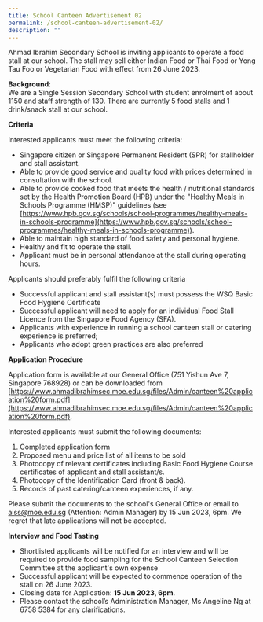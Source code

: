 ```yaml
---
title: School Canteen Advertisement 02
permalink: /school-canteen-advertisement-02/
description: ""
---
```

Ahmad Ibrahim Secondary School is inviting applicants to operate a food stall at our school. The stall may sell either Indian Food or Thai Food or Yong Tau Foo or Vegetarian Food with effect from 26 June 2023.

**Background**:  
We are a Single Session Secondary School with student enrolment of about 1150 and staff strength of 130. There are currently 5 food stalls and 1 drink/snack stall at our school.

**Criteria**

Interested applicants must meet the following criteria:
* Singapore citizen or Singapore Permanent Resident (SPR) for stallholder and stall assistant.
* Able to provide good service and quality food with prices determined in consultation with the school.
* Able to provide cooked food that meets the health / nutritional standards set by the Health Promotion Board (HPB) under the "Healthy Meals in Schools Programme (HMSP)" guidelines (see [https://www.hpb.gov.sg/schools/school-programmes/healthy-meals-in-schools-programme](https://www.hpb.gov.sg/schools/school-programmes/healthy-meals-in-schools-programme)).
* Able to maintain high standard of food safety and personal hygiene.
* Healthy and fit to operate the stall.
* Applicant must be in personal attendance at the stall during operating hours.

Applicants should preferably fulfil the following criteria
* Successful applicant and stall assistant(s) must possess the WSQ Basic Food Hygiene Certificate
* Successful applicant will need to apply for an individual Food Stall Licence from the Singapore Food Agency (SFA).
* Applicants with experience in running a school canteen stall or catering experience is preferred;
* Applicants who adopt green practices are also preferred

**Application Procedure**

Application form is available at our General Office (751 Yishun Ave 7, Singapore 768928) or can be downloaded from [https://www.ahmadibrahimsec.moe.edu.sg/files/Admin/canteen%20application%20form.pdf](https://www.ahmadibrahimsec.moe.edu.sg/files/Admin/canteen%20application%20form.pdf).

Interested applicants must submit the following documents:
1. Completed application form
2. Proposed menu and price list of all items to be sold
3. Photocopy of relevant certificates including Basic Food Hygiene Course certificates of applicant and stall assistant/s.
4. Photocopy of the Identification Card (front & back).  
5. Records of past catering/canteen experiences, if any.

Please submit the documents to the school's General Office or email to [aiss@moe.edu.sg](mailto:aiss@moe.edu.sg) (Attention: Admin Manager) by 15 Jun 2023, 6pm. We regret that late applications will not be accepted.

**Interview and Food Tasting**
* Shortlisted applicants will be notified for an interview and will be required to provide food sampling for the School Canteen Selection Committee at the applicant's own expense
* Successful applicant will be expected to commence operation of the stall on 26 June 2023.
* Closing date for Application: **15 Jun 2023, 6pm**.
* Please contact the school’s Administration Manager, Ms Angeline Ng at 6758 5384 for any clarifications.